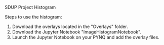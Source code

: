 SDUP Project Histogram

Steps to use the histogram:
1. Download the overlays located in the "Overlays" folder.
2. Download the Jupyter Notebook "ImageHistogramNotebook".
3. Launch the Jupyter Notebook on your PYNQ and add the overlay files.
